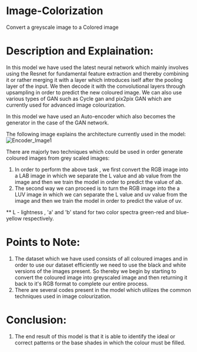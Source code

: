 # Image-Colorization
Convert a greyscale image to a Colored image

# Description and Explaination:
In this model we have used the latest neural network which mainly involves using the Resnet for fundamental feature extraction and thereby combining it or rather merging it with a layer which introduces iself after the pooling layer of the input. We then decode it with the convolutional layers through upsampling in order to predict the new coloured image. We can also use various types of GAN such as Cycle gan and pix2pix GAN which are currently used for advanced image colourization.

In this model we have used an Auto-encoder which also becomes the generator in the case of the GAN network. 

The following image explains the architecture currently used in the model:
![Encoder_Image1](https://user-images.githubusercontent.com/77839791/106395130-9538e200-6426-11eb-82d4-06e88dfdd333.jpg)

There are majorly two techniques which could be used in order generate coloured images from grey scaled images:
1. In order to perform the above task , we first convert the RGB image into a LAB image in which we separate the L value and ab value from the image and then we train the model in order to predict the value of ab.
2. The second way we can proceed is to turn the RGB image into the a LUV image in which we can separate the L value and uv value from the image and then we train the model in order to predict the value of uv.

** L - lightness , 'a' and 'b' stand for two color spectra green-red and blue-yellow respectively.

# Points to Note:

1. The dataset which we have used consists of all coloured images and in order to use our dataset efficiently we need to use the black and white versions of the images present. So thereby we begin by starting to convert the coloured image into greyscaled image and then returning it back to it's RGB format to complete our entire process.
2. There are several codes present in the model which utilizes the common techniques used in image colourization.

# Conclusion:

1. The end result of this model is that it is able to identify the ideal or correct patterns or the base shades in which the colour must be filled.
